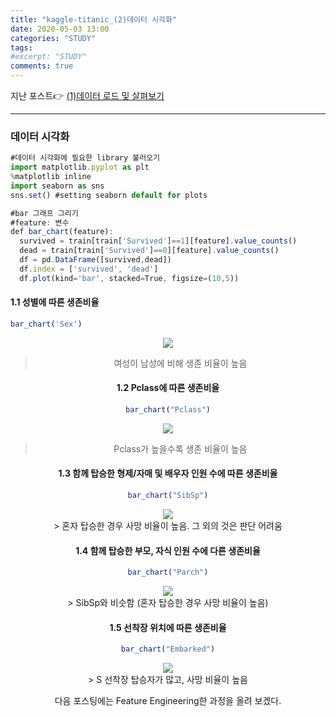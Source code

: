 ```yaml
---
title: "kaggle-titanic_(2)데이터 시각화"
date: 2020-05-03 13:00
categories: "STUDY"
tags: 
#excerpt: "STUDY"
comments: true
---
```


지난 포스트:point_right: [(1)데이터 로드 및 살펴보기](https://masunii.github.io/study/kaggle-titanic(1)/)

------------------------------------------------------------------------------
### 데이터 시각화
```javascript
#데이터 시각화에 필요한 library 불러오기
import matplotlib.pyplot as plt
%matplotlib inline
import seaborn as sns
sns.set() #setting seaborn default for plots
```

```javascript
#bar 그래프 그리기
#feature: 변수
def bar_chart(feature):
  survived = train[train['Survived']==1][feature].value_counts()
  dead = train[train['Survived']==0][feature].value_counts()
  df = pd.DataFrame([survived,dead])
  df.index = ['survived', 'dead']
  df.plot(kind='bar', stacked=True, figsize=(10,5))
```
  
#### 1.1 성별에 따른 생존비율  
```javascript
bar_chart('Sex')
```
<center><img src = "https://user-images.githubusercontent.com/50826051/83611356-d210b880-a5bb-11ea-933d-f27ae7df2c08.png"><center>  
  
>여성이 남성에 비해 생존 비율이 높음  
    
#### 1.2 Pclass에 따른 생존비율  
```javascript
bar_chart("Pclass")
```  
<center><img src = "https://user-images.githubusercontent.com/50826051/83612081-e0130900-a5bc-11ea-8184-09fce3a3f515.png"><center>  
  
> Pclass가 높을수록 생존 비율이 높음  

#### 1.3 함께 탑승한 형제/자매 및 배우자 인원 수에 따른 생존비율  
```javascript
bar_chart("SibSp")
```  
<center><img src = "https://user-images.githubusercontent.com/50826051/83612829-e8b80f00-a5bd-11ea-8dbe-9061ee277409.png"><center>  
> 혼자 탑승한 경우 사망 비율이 높음. 그 외의 것은 판단 어려움  
  
#### 1.4 함께 탑승한 부모, 자식 인원 수에 다른 생존비율  
```javascript
bar_chart("Parch")
```  
<center><img src = "https://user-images.githubusercontent.com/50826051/83613063-37fe3f80-a5be-11ea-98c4-cf8cbbabe276.png"><center>  
> SibSp와 비슷함 (혼자 탑승한 경우 사망 비율이 높음)  

#### 1.5 선착장 위치에 따른 생존비율  
```javascript
bar_chart("Embarked")
```  
<center><img src = "https://user-images.githubusercontent.com/50826051/83613170-611ed000-a5be-11ea-9737-2392bce39456.png"><center>  
> S 선착장 탑승자가 많고, 사망 비율이 높음  
  
  
다음 포스팅에는 Feature Engineering한 과정을 올려 보겠다.
